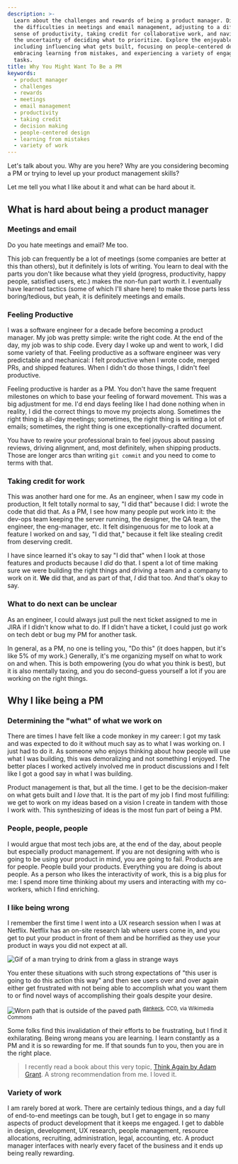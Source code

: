 ```yaml
---
description: >-
  Learn about the challenges and rewards of being a product manager. Discover
  the difficulties in meetings and email management, adjusting to a different
  sense of productivity, taking credit for collaborative work, and navigating
  the uncertainty of deciding what to prioritize. Explore the enjoyable aspects,
  including influencing what gets built, focusing on people-centered design,
  embracing learning from mistakes, and experiencing a variety of engaging
  tasks.
title: Why You Might Want To Be a PM
keywords:
  - product manager
  - challenges
  - rewards
  - meetings
  - email management
  - productivity
  - taking credit
  - decision making
  - people-centered design
  - learning from mistakes
  - variety of work
---
```


Let's talk about you. Why are you here? Why are you considering becoming a PM or trying to level up your product management skills?

Let me tell you what I like about it and what can be hard about it.

## What is hard about being a product manager

### Meetings and email

Do you hate meetings and email? Me too.

This job can frequently be a lot of meetings (some companies are better at this than others), but it definitely is lots of writing. You learn to deal with the parts you don't like because what they yield (progress, productivity, happy people, satisfied users, etc.) makes the non-fun part worth it. I eventually have learned tactics (some of which I'll share here) to make those parts less boring/tedious, but yeah, it is definitely meetings and emails.

### Feeling Productive

I was a software engineer for a decade before becoming a product manager. My job was pretty simple: write the right code. At the end of the day, my job was to ship code. Every day I woke up and went to work, I did some variety of that. Feeling productive as a software engineer was very predictable and mechanical: I felt productive when I wrote code, merged PRs, and shipped features. When I didn't do those things, I didn't feel productive.

Feeling productive is harder as a PM. You don't have the same frequent milestones on which to base your feeling of forward movement. This was a big adjustment for me. I'd end days feeling like I had done nothing when in reality, I did the correct things to move my projects along. Sometimes the right thing is all-day meetings; sometimes, the right thing is writing a lot of emails; sometimes, the right thing is one exceptionally-crafted document.

You have to rewire your professional brain to feel joyous about passing reviews, driving alignment, and, most definitely, when shipping products. Those are longer arcs than writing `git commit` and you need to come to terms with that.

### Taking credit for work

This was another hard one for me. As an engineer, when I saw my code in production, It felt totally normal to say, "I did that" because I did: I wrote the code that did that. As a PM, I see how many people put work into it: the dev-ops team keeping the server running, the designer, the QA team, the engineer, the eng-manager, etc. It felt disingenuous for me to look at a feature I worked on and say, "I did that," because it felt like stealing credit from deserving credit.

I have since learned it's okay to say "I did that" when I look at those features and products because I _did_ do that. I spent a lot of time making sure we were building the right things and driving a team and a company to work on it. **We** did that, and as part of that, _I_ did that too. And that's okay to say.

### What to do next can be unclear

As an engineer, I could always just pull the next ticket assigned to me in JIRA if I didn't know what to do. If I didn't have a ticket, I could just go work on tech debt or bug my PM for another task.

In general, as a PM, no one is telling you, "Do this" (it does happen, but it's like 5% of my work.) Generally, it's me organizing myself on what to work on and when. This is both empowering (you do what you think is best), but it is also mentally taxing, and you do second-guess yourself a lot if you are working on the right things.

## Why I like being a PM

### Determining the "what" of what we work on

There are times I have felt like a code monkey in my career: I got my task and was expected to do it without much say as to what I was working on. I just had to do it. As someone who enjoys thinking about how people will use what I was building, this was demoralizing and not something I enjoyed. The better places I worked actively involved me in product discussions and I felt like I got a good say in what I was building.

Product management is that, but all the time. I get to be the decision-maker on what gets built and I _love_ that. It is the part of my job I find most fulfilling: we get to work on my ideas based on a vision I create in tandem with those I work with. This synthesizing of ideas is the most fun part of being a PM.

### People, people, people

I would argue that most tech jobs are, at the end of the day, about people but especially product management. If you are not designing with who is going to be using your product in mind, you are going to fail. Products are for people. People build your products. Everything you are doing is about people. As a person who likes the interactivity of work, this is a big plus for me: I spend more time thinking about my users and interacting with my co-workers, which I find enriching.

### I like being wrong

I remember the first time I went into a UX research session when I was at Netflix. Netflix has an on-site research lab where users come in, and you get to put your product in front of them and be horrified as they use your product in ways you did not expect at all.

![Gif of a man trying to drink from a glass in strange ways](/images/ux.gif)

You enter these situations with such strong expectations of "this user is going to do this action this way" and then see users over and over again either get frustrated with not being able to accomplish what you want them to or find novel ways of accomplishing their goals despite your desire.

![Worn path that is outside of the paved path](/images/path.jpg)
<sup><a href="https://commons.wikimedia.org/wiki/File:Desire_path_-_52849400711.jpg">dankeck</a>, CC0, via Wikimedia Commons</sup>

Some folks find this invalidation of their efforts to be frustrating, but I find it exhilarating. Being wrong means you are learning. I learn constantly as a PM and it is so rewarding for me. If that sounds fun to you, then you are in the right place.

> I recently read a book about this very topic, [Think Again by Adam Grant][think-again]. A strong recommendation from me. I loved it.

### Variety of work

I am rarely bored at work. There are certainly tedious things, and a day full of end-to-end meetings can be tough, but I get to engage in so many aspects of product development that it keeps me engaged. I get to dabble in design, development, UX research, people management, resource allocations, recruiting, administration, legal, accounting, etc. A product manager interfaces with nearly every facet of the business and it ends up being really rewarding.

[think-again]: https://adamgrant.net/book/think-again/
